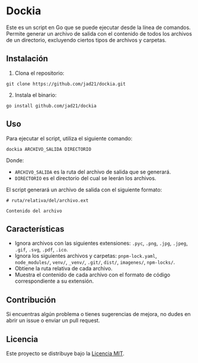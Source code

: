 # Dockia

Este es un script en Go que se puede ejecutar desde la línea de comandos. Permite generar un archivo de salida con el contenido de todos los archivos de un directorio, excluyendo ciertos tipos de archivos y carpetas.

## Instalación

1. Clona el repositorio:

```
git clone https://github.com/jad21/dockia.git
```

2. Instala el binario:

```
go install github.com/jad21/dockia
```

## Uso

Para ejecutar el script, utiliza el siguiente comando:

```
dockia ARCHIVO_SALIDA DIRECTORIO
```

Donde:

- `ARCHIVO_SALIDA` es la ruta del archivo de salida que se generará.
- `DIRECTORIO` es el directorio del cual se leerán los archivos.

El script generará un archivo de salida con el siguiente formato:

```
# ruta/relativa/del/archivo.ext
```
```ext
Contenido del archivo
```

## Características

- Ignora archivos con las siguientes extensiones: `.pyc`, `.png`, `.jpg`, `.jpeg`, `.gif`, `.svg`, `.pdf`, `.ico`.
- Ignora los siguientes archivos y carpetas: `pnpm-lock.yaml`, `node_modules/`, `venv/`, `_venv/`, `.git/`, `dist/`, `imagenes/`, `npm-locks/`.
- Obtiene la ruta relativa de cada archivo.
- Muestra el contenido de cada archivo con el formato de código correspondiente a su extensión.

## Contribución

Si encuentras algún problema o tienes sugerencias de mejora, no dudes en abrir un issue o enviar un pull request.

## Licencia

Este proyecto se distribuye bajo la [Licencia MIT](LICENSE).
